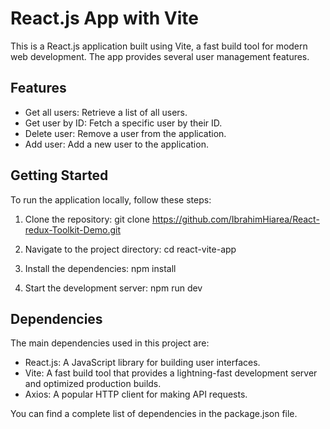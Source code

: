 # React.js App with Vite

This is a React.js application built using Vite, a fast build tool for modern web development. The app provides several user management features.

## Features

- Get all users: Retrieve a list of all users.
- Get user by ID: Fetch a specific user by their ID.
- Delete user: Remove a user from the application.
- Add user: Add a new user to the application.

## Getting Started

To run the application locally, follow these steps:

1. Clone the repository:
   git clone https://github.com/IbrahimHiarea/React-redux-Toolkit-Demo.git

2. Navigate to the project directory:
   cd react-vite-app

3. Install the dependencies:
   npm install

4. Start the development server:
   npm run dev

## Dependencies

The main dependencies used in this project are:

- React.js: A JavaScript library for building user interfaces.
- Vite: A fast build tool that provides a lightning-fast development server and optimized production builds.
- Axios: A popular HTTP client for making API requests.

You can find a complete list of dependencies in the package.json file.
